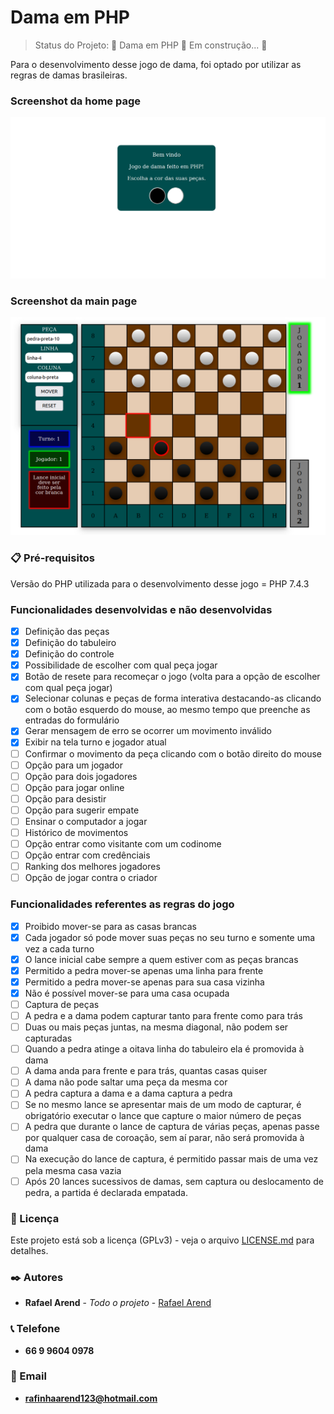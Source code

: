 # Dama em PHP

> Status do Projeto: 🚧  Dama em PHP 🚀 Em construção...  🚧

Para o desenvolvimento desse jogo de dama, foi optado por utilizar as regras de damas brasileiras.

### Screenshot da home page
<img src="img/homepage.png"/>

### Screenshot da main page
<img src="img/main.png"/>

### 📋 Pré-requisitos

Versão do PHP utilizada para o desenvolvimento desse jogo = PHP 7.4.3

### Funcionalidades desenvolvidas e não desenvolvidas

- [x] Definição das peças
- [x] Definição do tabuleiro
- [x] Definição do controle
- [x] Possibilidade de escolher com qual peça jogar
- [x] Botão de resete para recomeçar o jogo (volta para a opção de escolher com qual peça jogar)
- [x] Selecionar colunas e peças de forma interativa destacando-as clicando com o botão esquerdo do mouse, ao mesmo tempo que preenche as entradas do formulário
- [x] Gerar mensagem de erro se ocorrer um movimento inválido
- [x] Exibir na tela turno e jogador atual
- [ ] Confirmar o movimento da peça clicando com o botão direito do mouse
- [ ] Opção para um jogador
- [ ] Opção para dois jogadores
- [ ] Opção para jogar online
- [ ] Opção para desistir
- [ ] Opção para sugerir empate
- [ ] Ensinar o computador a jogar
- [ ] Histórico de movimentos
- [ ] Opção entrar como visitante com um codinome
- [ ] Opção entrar com credênciais
- [ ] Ranking dos melhores jogadores
- [ ] Opção de jogar contra o criador

### Funcionalidades referentes as regras do jogo

- [x] Proibido mover-se para as casas brancas
- [x] Cada jogador só pode mover suas peças no seu turno e somente uma vez a cada turno
- [x] O lance inicial cabe sempre a quem estiver com as peças brancas
- [x] Permitido a pedra mover-se apenas uma linha para frente
- [x] Permitido a pedra mover-se apenas para sua casa vizinha
- [x] Não é possível mover-se para uma casa ocupada
- [ ] Captura de peças
- [ ] A pedra e a dama podem capturar tanto para frente como para trás
- [ ] Duas ou mais peças juntas, na mesma diagonal, não podem ser capturadas
- [ ] Quando a pedra atinge a oitava linha do tabuleiro ela é promovida à dama
- [ ] A dama anda para frente e para trás, quantas casas quiser
- [ ] A dama não pode saltar uma peça da mesma cor
- [ ] A pedra captura a dama e a dama captura a pedra
- [ ] Se no mesmo lance se apresentar mais de um modo de capturar, é obrigatório executar o lance que capture o maior número de peças
- [ ] A pedra que durante o lance de captura de várias peças, apenas passe por qualquer casa de coroação, sem aí parar, não será promovida à dama
- [ ] Na execução do lance de captura, é permitido passar mais de uma vez pela mesma casa vazia
- [ ] Após 20 lances sucessivos de damas, sem captura ou deslocamento de pedra, a partida é declarada empatada.

### 📄 Licença
Este projeto está sob a licença (GPLv3) - veja o arquivo [LICENSE.md](https://github.com/Ozzy005/Dama-em-PHP/blob/main/README.md) para detalhes.

### ✒️ Autores
* **Rafael Arend** - *Todo o projeto* - [Rafael Arend](https://github.com/Ozzy005)

### 📞 Telefone
* **66 9 9604 0978**

### 📧 Email
* **rafinhaarend123@hotmail.com**

